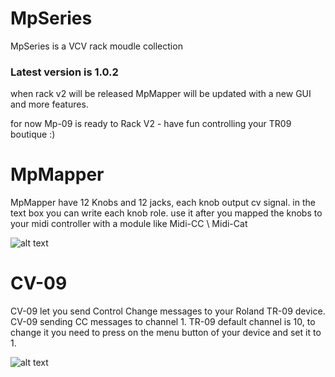 # MpSeries 
MpSeries is a VCV rack moudle collection 
### Latest version is 1.0.2

when rack v2 will be released MpMapper will be updated with a new GUI and more features.

for now Mp-09 is ready to Rack V2 - have fun controlling your TR09 boutique :)

# MpMapper 
 MpMapper have 12 Knobs and 12 jacks, each knob output cv signal.
 in the text box you can write each knob role.
 use it after you mapped the knobs to your midi controller with a module like Midi-CC \ Midi-Cat 
 
![alt text](https://github.com/libermnnn/MpSeries/blob/MpSeries-1.0.1/images/MpMapper.png?raw=true)
 
 
 
# CV-09 

CV-09 let you send Control Change messages to your Roland TR-09 device.
CV-09 sending CC messages to channel 1.
TR-09 default channel is 10, to change it you need to press on the menu button of your device and set it to 1.

![alt text](https://github.com/libermnnn/MpSeries/blob/MpSeries-1.0.1/images/CV-09.png?raw=true)
